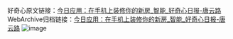 好奇心原文链接：[今日应用：在手机上装修你的新房_智能_好奇心日报-唐云路](https://www.qdaily.com/articles/1557.html)
WebArchive归档链接：[今日应用：在手机上装修你的新房_智能_好奇心日报-唐云路](http://web.archive.org/web/20171128084927/http://www.qdaily.com/articles/1557.html)
![image](http://ww3.sinaimg.cn/large/007d5XDply1g3v4eeu8jrj30u034v4qp)